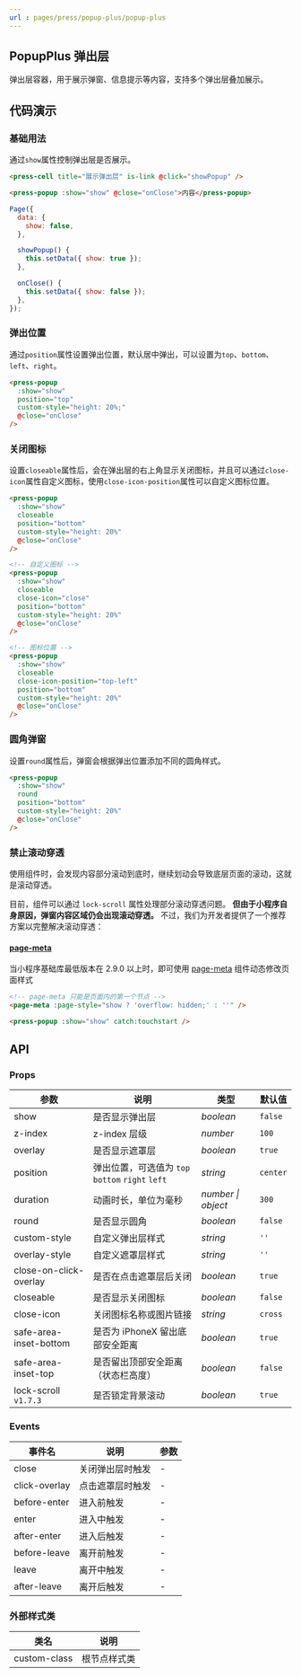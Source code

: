 ```yaml
---
url : pages/press/popup-plus/popup-plus
---
```


## PopupPlus 弹出层

弹出层容器，用于展示弹窗、信息提示等内容，支持多个弹出层叠加展示。

## 代码演示

### 基础用法

通过`show`属性控制弹出层是否展示。

```html
<press-cell title="展示弹出层" is-link @click="showPopup" />

<press-popup :show="show" @close="onClose">内容</press-popup>
```

```javascript
Page({
  data: {
    show: false,
  },

  showPopup() {
    this.setData({ show: true });
  },

  onClose() {
    this.setData({ show: false });
  },
});
```

### 弹出位置

通过`position`属性设置弹出位置，默认居中弹出，可以设置为`top`、`bottom`、`left`、`right`。

```html
<press-popup
  :show="show"
  position="top"
  custom-style="height: 20%;"
  @close="onClose"
/>
```

### 关闭图标

设置`closeable`属性后，会在弹出层的右上角显示关闭图标，并且可以通过`close-icon`属性自定义图标，使用`close-icon-position`属性可以自定义图标位置。

```html
<press-popup
  :show="show"
  closeable
  position="bottom"
  custom-style="height: 20%"
  @close="onClose"
/>

<!-- 自定义图标 -->
<press-popup
  :show="show"
  closeable
  close-icon="close"
  position="bottom"
  custom-style="height: 20%"
  @close="onClose"
/>

<!-- 图标位置 -->
<press-popup
  :show="show"
  closeable
  close-icon-position="top-left"
  position="bottom"
  custom-style="height: 20%"
  @close="onClose"
/>
```

### 圆角弹窗

设置`round`属性后，弹窗会根据弹出位置添加不同的圆角样式。

```html
<press-popup
  :show="show"
  round
  position="bottom"
  custom-style="height: 20%"
  @close="onClose"
/>
```

### 禁止滚动穿透

使用组件时，会发现内容部分滚动到底时，继续划动会导致底层页面的滚动，这就是滚动穿透。

目前，组件可以通过 `lock-scroll` 属性处理部分滚动穿透问题。 **但由于小程序自身原因，弹窗内容区域仍会出现滚动穿透。** 不过，我们为开发者提供了一个推荐方案以完整解决滚动穿透：

#### [page-meta](https://developers.weixin.qq.com/miniprogram/dev/component/page-meta.html)

当小程序基础库最低版本在 2.9.0 以上时，即可使用 [page-meta](https://developers.weixin.qq.com/miniprogram/dev/component/page-meta.html) 组件动态修改页面样式

```html
<!-- page-meta 只能是页面内的第一个节点 -->
<page-meta :page-style="show ? 'overflow: hidden;' : ''" />

<press-popup :show="show" catch:touchstart />
```

## API

### Props

| 参数                   | 说明                                             | 类型               | 默认值   |
| ---------------------- | ------------------------------------------------ | ------------------ | -------- |
| show                   | 是否显示弹出层                                   | _boolean_          | `false`  |
| z-index                | z-index 层级                                     | _number_           | `100`    |
| overlay                | 是否显示遮罩层                                   | _boolean_          | `true`   |
| position               | 弹出位置，可选值为 `top` `bottom` `right` `left` | _string_           | `center` |
| duration               | 动画时长，单位为毫秒                             | _number \| object_ | `300`    |
| round                  | 是否显示圆角                                     | _boolean_          | `false`  |
| custom-style           | 自定义弹出层样式                                 | _string_           | `''`     |
| overlay-style          | 自定义遮罩层样式                                 | _string_           | `''`     |
| close-on-click-overlay | 是否在点击遮罩层后关闭                           | _boolean_          | `true`   |
| closeable              | 是否显示关闭图标                                 | _boolean_          | `false`  |
| close-icon             | 关闭图标名称或图片链接                           | _string_           | `cross`  |
| safe-area-inset-bottom | 是否为 iPhoneX 留出底部安全距离                  | _boolean_          | `true`   |
| safe-area-inset-top    | 是否留出顶部安全距离（状态栏高度）               | _boolean_          | `false`  |
| lock-scroll `v1.7.3`   | 是否锁定背景滚动                                 | _boolean_          | `true`   |

### Events

| 事件名        | 说明             | 参数 |
| ------------- | ---------------- | ---- |
| close         | 关闭弹出层时触发 | -    |
| click-overlay | 点击遮罩层时触发 | -    |
| before-enter  | 进入前触发       | -    |
| enter         | 进入中触发       | -    |
| after-enter   | 进入后触发       | -    |
| before-leave  | 离开前触发       | -    |
| leave         | 离开中触发       | -    |
| after-leave   | 离开后触发       | -    |

### 外部样式类

| 类名         | 说明         |
| ------------ | ------------ |
| custom-class | 根节点样式类 |

